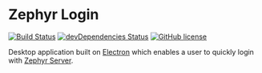 Zephyr Login
============

[![Build Status](https://travis-ci.org/ZephyrVR/login.svg?branch=master)](https://travis-ci.org/ZephyrVR/login)
[![devDependencies Status](https://david-dm.org/ZephyrVR/login/dev-status.svg)](https://david-dm.org/ZephyrVR/login?type=dev)
[![GitHub license](https://img.shields.io/badge/license-MIT-blue.svg)](https://raw.githubusercontent.com/ZephyrVR/login/master/LICENSE)

Desktop application built on [Electron](http://electron.atom.io) which enables a user to quickly login with [Zephyr Server](https://github.com/ZephyrVR/server).
